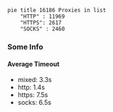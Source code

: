 
```mermaid
pie title 16186 Proxies in list
    "HTTP" : 11969
    "HTTPS": 2617
    "SOCKS" : 2460
```

### Some Info
#### Average Timeout

- mixed: 3.3s
- http: 1.4s
- https: 7.5s
- socks: 6.5s